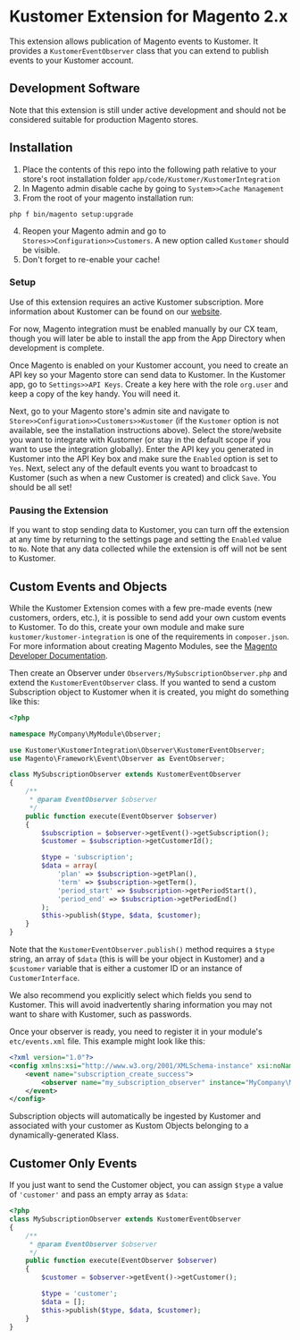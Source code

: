 # Kustomer Extension for Magento 2.x
This extension allows publication of Magento events to Kustomer. It provides a `KustomerEventObserver` class that you can extend to publish events to your Kustomer account.

## Development Software
Note that this extension is still under active development and should not be considered suitable for production Magento stores.

## Installation
1. Place the contents of this repo into the following path relative to your store's root installation folder `app/code/Kustomer/KustomerIntegration`
2. In Magento admin disable cache by going to `System>>Cache Management`
3. From the root of your magento installation run:
```shell
php ­f bin/magento setup:upgrade
```
4. Reopen your Magento admin and go to `Stores>>Configuration>>Customers`. A new option called `Kustomer` should be visible.
5. Don't forget to re-enable your cache!

### Setup
Use of this extension requires an active Kustomer subscription. More information about Kustomer can be found on our [website](https://www.kustomer.com).

For now, Magento integration must be enabled manually by our CX team, though you will later be able to install the app from the App Directory when development is complete.

Once Magento is enabled on your Kustomer account, you need to create an API key so your Magento store can send data to Kustomer. In the Kustomer app, go to `Settings>>API Keys`. Create a key here with the role `org.user` and keep a copy of the key handy. You will need it.

Next, go to your Magento store's admin site and navigate to `Store>>Configuration>>Customers>>Kustomer` (if the `Kustomer` option is not available, see the installation instructions above). Select the store/website you want to integrate with Kustomer (or stay in the default scope if you want to use the integration globally). Enter the API key you generated in Kustomer into the API Key box and make sure the `Enabled` option is set to `Yes`. Next, select any of the default events you want to broadcast to Kustomer (such as when a new Customer is created) and click `Save`. You should be all set!

### Pausing the Extension
If you want to stop sending data to Kustomer, you can turn off the extension at any time by returning to the settings page and setting the `Enabled` value to `No`. Note that any data collected while the extension is off will not be sent to Kustomer.  

## Custom Events and Objects
While the Kustomer Extension comes with a few pre-made events (new customers, orders, etc.), it is possible to send add your own custom events to Kustomer. To do this, create your own module and make sure `kustomer/kustomer-integration` is one of the requirements in `composer.json`. For more information about creating Magento Modules, see the [Magento Developer Documentation](http://devdocs.magento.com/guides/v2.2/extension-dev-guide/bk-extension-dev-guide.html). 

Then create an Observer under `Observers/MySubscriptionObserver.php` and extend the `KustomerEventObserver` class. If you wanted to send a custom Subscription object to Kustomer when it is created, you might do something like this:

```php
<?php

namespace MyCompany\MyModule\Observer;

use Kustomer\KustomerIntegration\Observer\KustomerEventObserver;
use Magento\Framework\Event\Observer as EventObserver;

class MySubscriptionObserver extends KustomerEventObserver
{
    /**
     * @param EventObserver $observer
     */
    public function execute(EventObserver $observer)
    {
        $subscription = $observer->getEvent()->getSubscription();
        $customer = $subscription->getCustomerId();

        $type = 'subscription';
        $data = array(
            'plan' => $subscription->getPlan(),
            'term' => $subscription->getTerm(),
            'period_start' => $subscription->getPeriodStart(),
            'period_end' => $subscription->getPeriodEnd()  
        );
        $this->publish($type, $data, $customer);
    }
}
```
Note that the `KustomerEventObserver.publish()` method requires a `$type` string, an array of `$data` (this is will be your object in Kustomer) and a `$customer` variable that is either a customer ID or an instance of `CustomerInterface`.

We also recommend you explicitly select which fields you send to Kustomer. This will avoid inadvertently sharing information you may not want to share with Kustomer, such as passwords.

Once your observer is ready, you need to register it in your module's `etc/events.xml` file. This example might look like this:

```xml
<?xml version="1.0"?>
<config xmlns:xsi="http://www.w3.org/2001/XMLSchema-instance" xsi:noNamespaceSchemaLocation="urn:magento:framework:Event/etc/events.xsd">
    <event name="subscription_create_success">
        <observer name="my_subscription_observer" instance="MyCompany\MyModule\Observer\MySubscriptionObserver" />
    </event>
</config>
```

Subscription objects will automatically be ingested by Kustomer and associated with your customer as Kustom Objects belonging to a dynamically-generated Klass.

## Customer Only Events
If you just want to send the Customer object, you can assign `$type` a value of `'customer'` and pass an empty array as `$data`:

```php
<?php
class MySubscriptionObserver extends KustomerEventObserver
{
    /**
     * @param EventObserver $observer
     */
    public function execute(EventObserver $observer)
    {
        $customer = $observer->getEvent()->getCustomer();

        $type = 'customer';
        $data = [];
        $this->publish($type, $data, $customer);
    }
}
```